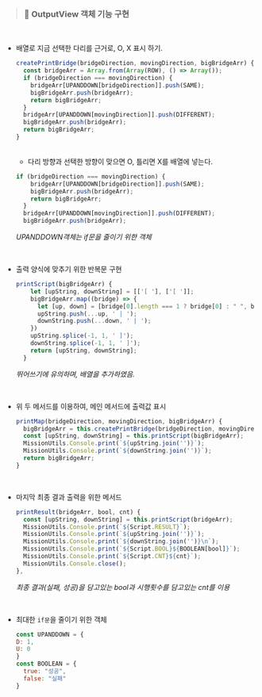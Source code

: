> ### 🚀 OutputView 객체 기능 구현       

<br>


- 배열로 지금 선택한 다리를 근거로, O, X 표시 하기.    

  ```js
  createPrintBridge(bridgeDirection, movingDirection, bigBridgeArr) {
    const bridgeArr = Array.from(Array(ROW), () => Array());
    if (bridgeDirection === movingDirection) {
      bridgeArr[UPANDDOWN[bridgeDirection]].push(SAME);
      bigBridgeArr.push(bridgeArr);
      return bigBridgeArr;
    }
    bridgeArr[UPANDDOWN[movingDirection]].push(DIFFERENT);
    bigBridgeArr.push(bridgeArr);
    return bigBridgeArr;
  }
  ```   
  <br>

  - 다리 방향과 선택한 방향이 맞으면 O, 틀리면 X를 배열에 넣는다.   

  ```js
  if (bridgeDirection === movingDirection) {
      bridgeArr[UPANDDOWN[bridgeDirection]].push(SAME);
      bigBridgeArr.push(bridgeArr);
      return bigBridgeArr;
    }
    bridgeArr[UPANDDOWN[movingDirection]].push(DIFFERENT);
    bigBridgeArr.push(bridgeArr);
  ```
  *UPANDDOWN객체는 if문을 줄이기 위한 객체*   

  <br>  


- 출력 양식에 맞추기 위한 반복문 구현   

  ```js
  printScript(bigBridgeArr) {
      let [upString, downString] = [['[ '], ['[ ']];
      bigBridgeArr.map((bridge) => {
        let [up, down] = [bridge[0].length === 1 ? bridge[0] : " ", bridge[1].length === 1 ? bridge[1] : " "];
        upString.push(...up, ' | ');
        downString.push(...down, ' | ');
      })
      upString.splice(-1, 1, ' ]');
      downString.splice(-1, 1, ' ]');
      return [upString, downString];
    }
  ```   
  *뛰어쓰기에 유의하며, 배열을 추가하였음.*     


<br>

- 위 두 메서드를 이용하여, 메인 메서드에 출력값 표시   

  ```js
  printMap(bridgeDirection, movingDirection, bigBridgeArr) {
    bigBridgeArr = this.createPrintBridge(bridgeDirection, movingDirection, bigBridgeArr);
    const [upString, downString] = this.printScript(bigBridgeArr);
    MissionUtils.Console.print(`${upString.join('')}`);
    MissionUtils.Console.print(`${downString.join('')}`);
    return bigBridgeArr;
  }
  ```    


<br>


- 마지막 최종 결과 출력을 위한 메서드   

  ```js
  printResult(bridgeArr, bool, cnt) {
    const [upString, downString] = this.printScript(bridgeArr);
    MissionUtils.Console.print(`${Script.RESULT}`);
    MissionUtils.Console.print(`${upString.join('')}`);
    MissionUtils.Console.print(`${downString.join('')}\n`);
    MissionUtils.Console.print(`${Script.BOOL}${BOOLEAN[bool]}`);
    MissionUtils.Console.print(`${Script.CNT}${cnt}`);
    MissionUtils.Console.close();
  },
  ```
  *최종 결과(실패, 성공)을 담고있는 bool과 시행횟수를 담고있는 cnt를 이용*   
  

<br>

- 최대한 `if문`을 줄이기 위한 객체   

  ```js
  const UPANDDOWN = {
  D: 1,
  U: 0
  }
  const BOOLEAN = {
    true: "성공",
    false: "실패"
  }
  ```




